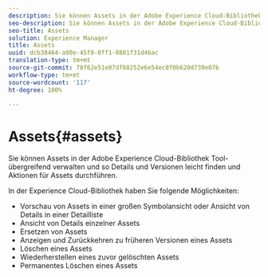 ```yaml
---
description: Sie können Assets in der Adobe Experience Cloud-Bibliothek Tool-übergreifend verwalten und so Details und Versionen leicht finden und Aktionen für Assets durchführen.
seo-description: Sie können Assets in der Adobe Experience Cloud-Bibliothek Tool-übergreifend verwalten und so Details und Versionen leicht finden und Aktionen für Assets durchführen.
seo-title: Assets
solution: Experience Manager
title: Assets
uuid: dcb38464-a90e-45f8-8ff1-0881f31d46ac
translation-type: tm+mt
source-git-commit: 78f62e51e07df88252e6e54ec8f0b620d739e07b
workflow-type: tm+mt
source-wordcount: '117'
ht-degree: 100%

---
```



# Assets{#assets}

Sie können Assets in der Adobe Experience Cloud-Bibliothek Tool-übergreifend verwalten und so Details und Versionen leicht finden und Aktionen für Assets durchführen.

In der Experience Cloud-Bibliothek haben Sie folgende Möglichkeiten:

* Vorschau von Assets in einer großen Symbolansicht oder Ansicht von Details in einer Detailliste
* Ansicht von Details einzelner Assets
* Ersetzen von Assets
* Anzeigen und Zurückkehren zu früheren Versionen eines Assets
* Löschen eines Assets
* Wiederherstellen eines zuvor gelöschten Assets
* Permanentes Löschen eines Assets

